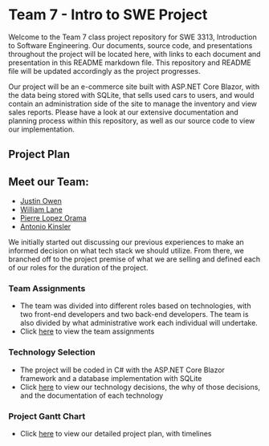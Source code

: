 # Team 7 - Intro to SWE Project

Welcome to the Team 7 class project repository for SWE 3313, Introduction to Software Engineering. Our documents, source code, and presentations throughout the project will be located here, with links to each document and presentation in this README markdown file. This repository and README file will be updated accordingly as the project progresses.

Our project will be an e-commerce site built with ASP.NET Core Blazor, with the data being stored with SQLite, that sells used cars to users, and would contain an administration side of the site to manage the inventory and view sales reports. Please have a look at our extensive documentation and planning process within this repository, as well as our source code to view our implementation.

## Project Plan

## Meet our Team:

- [Justin Owen](https://github.com/justin-owen/SWE3313Project/blob/main/Justin%20Owen%20Resume.md)
- [William Lane](https://github.com/justin-owen/SWE3313Project/blob/main/William%20Lane%20Resume.md)
- [Pierre Lopez Orama](https://github.com/justin-owen/SWE3313Project/blob/main/PierreLopezOramaResume.md)
- [Antonio Kinsler](https://github.com/justin-owen/SWE3313Project/blob/main/Antonio%20Kinsler%20Resume.md)

We initially started out discussing our previous experiences to make an informed decision on what tech stack we should utilize. From there, we branched off to the project premise of what we are selling and defined each of our roles for the duration of the project. 

### Team Assignments

- The team was divided into different roles based on technologies, with two front-end developers and two back-end developers. The team is also divided by what administrative work each individual will undertake.
- Click [here](https://github.com/justin-owen/SWE3313Project/blob/main/TeamAssignments.mdx) to view the team assignments

### Technology Selection

- The project will be coded in C# with the ASP.NET Core Blazor framework and a database implementation with SQLite
- Click [here](https://github.com/justin-owen/SWE3313Project/blob/main/TechnologyDescription.mdx) to view our technology decisions, the why of those decisions, and the documentation of each technology

### Project Gantt Chart

- Click [here](https://pierretutel.youtrack.cloud/gantt-charts/226-1) to view our detailed project plan, with timelines
